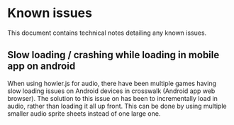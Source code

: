 # Known issues

This document contains technical notes detailing any known issues.

## Slow loading / crashing while loading in mobile app on android

When using howler.js for audio, there have been multiple games having slow loading issues on Android devices in crosswalk (Android app web browser). The solution to this issue on has been to incrementally load in audio, rather than loading it all up front. This can be done by using multiple smaller audio sprite sheets instead of one large one.
